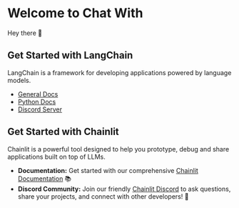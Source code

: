 # Welcome to Chat With

Hey there 👋

## Get Started with LangChain

LangChain is a framework for developing applications powered by language models.

- [General Docs](https://docs.langchain.com/docs/)
- [Python Docs](https://python.langchain.com/en/latest/)
- [Discord Server](https://discord.gg/6adMQxSpJS)

## Get Started with Chainlit

Chainlit is a powerful tool designed to help you prototype, debug and share applications built on top of LLMs.

- **Documentation:** Get started with our comprehensive [Chainlit Documentation](https://docs.chainlit.io) 📚
- **Discord Community:** Join our friendly [Chainlit Discord](https://discord.gg/ZThrUxbAYw) to ask questions, share your projects, and connect with other developers! 💬
